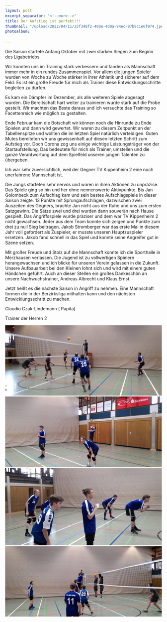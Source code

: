 ```yaml
---
layout: post
excerpt_separator: "<!--more-->"
title: Der Aufstieg ist perfekt!!!
thumbnail: "/upload/2022/04/11/25f348f2-408e-4d8a-94ec-97b9c1e6f974.jpeg"
photoalbum: ''

---
```

Die Saison startete Anfang Oktober mit zwei starken Siegen zum Beginn des Ligabetriebs.

Wir konnten uns im Training stark verbessern und fanden als Mannschaft immer mehr in ein rundes Zusammenspiel. Vor allem die jungen Spieler wurden von Woche zu Woche stärker in ihrer Athletik und sicherer auf dem Feld. Es ist ein große Freude für mich als Trainer diese Entwicklungsschritte begleiten zu dürfen.

Es kam ein Dämpfer im Dezember, als alle weiteren Spiele abgesagt wurden. Die Bereitschaft hart weiter zu trainieren wurde stark auf die Probe gestellt. Wir machten das Beste daraus und ich versuchte das Training so Facettenreich wie möglich zu gestalten.

Ende Februar kam die Botschaft wir können noch die Hinrunde zu Ende Spielen und dann wird gewertet. Wir waren zu diesem Zeitpunkt an der Tabellenspitze und wollten die im letzten Spiel natürlich verteidigen. Guten Mutes bereiteten wir uns gewissenhaft auf diesen letzten Schritt zum Aufstieg vor. Doch Corona zog uns einige wichtige Leistungsträger von der Startaufstellung. Das bedeutete für mich als Trainer, umstellen und die ganze Verantwortung auf dem Spielfeld unseren jungen Talenten zu übergeben.

Ich war sehr zuversichtlich, weil der Gegner TV Kippenheim 2 eine noch unerfahrene Mannschaft ist.

Die Jungs starteten sehr nervös und waren in ihren Aktionen zu unpräzise. Das Spiele ging so hin und her ohne nennenswerte Aktivpunkte. Bis Jan Golombeck zum Aufschlag kam und sein bestes Aufschlagspiele in dieser Saison zeigte. 13 Punkte mit Sprungaufschlägen, dazwischen zwei Auszeiten des Gegners, brachte Jan nicht aus der Ruhe und uns zum ersten Satzgewinn. Die Sätze zwei und drei wurden dann souverän nach Hause gespielt. Das Angriffsspiele wurde präziser und dem war TV Kippenheim 2 nicht gewachsen. Jeder aus dem Team konnte sich zeigen und Punkte zum drei zu null Sieg beitragen. Jakob Stromberger war das erste Mal in diesem Jahr voll gefordert als Zuspieler, er musste unseren Hauptzuspieler ersetzen. Jakob fand schnell in das Spiel und konnte seine Angreifer gut in Szene setzen.

Mit großer Freude und Stolz auf die Mannschaft konnte ich die Sporthalle in Merzhausen verlassen. Die Jugend ist zu vollwertigen Spielern herangewachsen und ich blicke für unseren Verein gelassen in die Zukunft. Unsere Aufbauarbeit bei den Kleinen lohnt sich und wird mit einem guten Händchen geführt. Auch an dieser Stellen ein großes Dankeschön an unsere Nachwuchstrainer, Andreas Albrecht und Klaus Ernst.

Jetzt heißt es die nächste Saison in Angriff zu nehmen. Eine Mannschaft formen die in der Berzirksliga mithalten kann und den nächsten Entwicklungsschritt zu machen.

Claudio Czak-Lindemann ( Papita)

Trainer der Herren 2

![](/upload/2022/04/11/3f34ec67-e7dc-4a13-ac2e-1f8df4b981aa.jpeg)![](/upload/2022/04/11/87a298ca-07fa-463f-bf8d-c05f7d346d31.jpeg)![](/upload/2022/04/11/e24ac325-ce79-44cc-a6b5-129b33dbd106.jpeg)![](/upload/2022/04/11/c89ae222-6cba-4cca-9622-dfc0f1645160.jpeg)